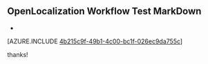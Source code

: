 ## OpenLocalization Workflow Test MarkDown
* 

[AZURE.INCLUDE [4b215c9f-49b1-4c00-bc1f-026ec9da755c](calleeMd1.md)]

 
thanks!